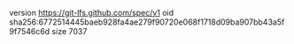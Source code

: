 version https://git-lfs.github.com/spec/v1
oid sha256:6772514445baeb928fa4ae279f90720e068f1718d09ba907bb43a5f9f7546c6d
size 7037
